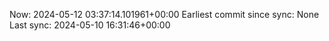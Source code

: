 Now: 2024-05-12 03:37:14.101961+00:00 Earliest commit since sync: None Last sync: 2024-05-10 16:31:46+00:00
